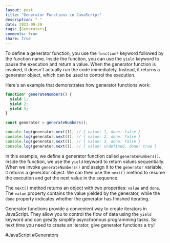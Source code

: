 ```yaml
---
layout: post
title: "Generator Functions in JavaScript"
description: " "
date: 2023-09-20
tags: [Generators]
comments: true
share: true
---
```


To define a generator function, you use the `function*` keyword followed by the function name. Inside the function, you can use the `yield` keyword to pause the execution and return a value. When the generator function is invoked, it doesn't actually run the code immediately. Instead, it returns a generator object, which can be used to control the execution.

Here's an example that demonstrates how generator functions work:

```javascript
function* generateNumbers() {
  yield 1;
  yield 2;
  yield 3;
}

const generator = generateNumbers();

console.log(generator.next()); // { value: 1, done: false }
console.log(generator.next()); // { value: 2, done: false }
console.log(generator.next()); // { value: 3, done: false }
console.log(generator.next()); // { value: undefined, done: true }
```

In this example, we define a generator function called `generateNumbers()`. Inside the function, we use the `yield` keyword to return values sequentially. When we invoke `generateNumbers()` and assign it to the `generator` variable, it returns a generator object. We can then use the `next()` method to resume the execution and get the next value in the sequence.

The `next()` method returns an object with two properties: `value` and `done`. The `value` property contains the value yielded by the generator, while the `done` property indicates whether the generator has finished iterating.

Generator functions provide a convenient way to create iterators in JavaScript. They allow you to control the flow of data using the `yield` keyword and can greatly simplify asynchronous programming tasks. So next time you need to create an iterator, give generator functions a try!

#JavaScript #Generators